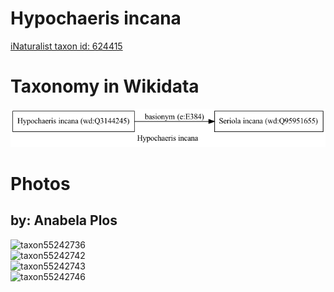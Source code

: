 
Hypochaeris incana
==================
  
[iNaturalist taxon id: 624415](https://www.inaturalist.org/taxa/624415)
# Taxonomy in Wikidata
  
![Hypochaeris incana](../wikidata_schemas/Hypochaeris_incana.gv.png)
# Photos

## by: Anabela Plos
  
![taxon55242736](https://inaturalist-open-data.s3.amazonaws.com/photos/59645439/medium.jpeg)  
![taxon55242742](https://inaturalist-open-data.s3.amazonaws.com/photos/59645473/medium.jpeg)  
![taxon55242743](https://inaturalist-open-data.s3.amazonaws.com/photos/59645476/medium.jpeg)  
![taxon55242746](https://inaturalist-open-data.s3.amazonaws.com/photos/59645478/medium.jpeg)